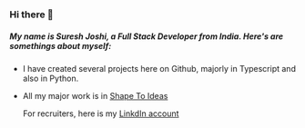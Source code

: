 ### Hi there 👋
##### My name is Suresh Joshi, a Full Stack Developer from India. Here's are somethings about myself:

- I have created several projects here on Github, majorly in Typescript and also in Python.
- All my major work is in [Shape To Ideas](https://github.com/shape-to-ideas)

  For recruiters, here is my [LinkdIn account](https://www.linkedin.com/in/suresh-joshi-a594b5b6/)

<!--
**joshi51/joshi51** is a ✨ _special_ ✨ repository because its `README.md` (this file) appears on your GitHub profile.

Here are some ideas to get you started:

- 🔭 I’m currently working on ...
- 🌱 I’m currently learning ...
- 👯 I’m looking to collaborate on ...
- 🤔 I’m looking for help with ...
- 💬 Ask me about ...
- 📫 How to reach me: ...
- 😄 Pronouns: ...
- ⚡ Fun fact: ...
-->
